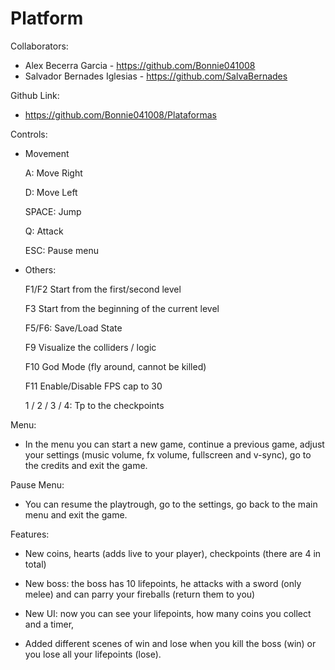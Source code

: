 # Platform

Collaborators:
- Alex Becerra Garcia - https://github.com/Bonnie041008
- Salvador Bernades Iglesias - https://github.com/SalvaBernades

Github Link:
- https://github.com/Bonnie041008/Plataformas


Controls:
- Movement

    A: Move Right

    D: Move Left

    SPACE: Jump

    Q: Attack

    ESC: Pause menu

- Others:

   F1/F2 Start from the first/second level

   F3 Start from the beginning of the current level

   F5/F6: Save/Load State 

   F9 Visualize the colliders / logic

   F10 God Mode (fly around, cannot be killed)

   F11 Enable/Disable FPS cap to 30

   1 / 2 / 3 / 4: Tp to the checkpoints

Menu:

- In the menu you can start a new game, continue a previous game, adjust your settings (music volume, fx volume, fullscreen and v-sync), go to the credits and exit the game.

Pause Menu:

- You can resume the playtrough, go to the settings, go back to the main menu and exit the game. 

Features:

- New coins, hearts (adds live to your player), checkpoints (there are 4 in total)

- New boss: the boss has 10 lifepoints, he attacks with a sword (only melee) and can parry your fireballs (return them to you)

- New UI: now you can see your lifepoints, how many coins you collect and a timer,

- Added different scenes of win and lose when you kill the boss (win) or you lose all your lifepoints (lose).


